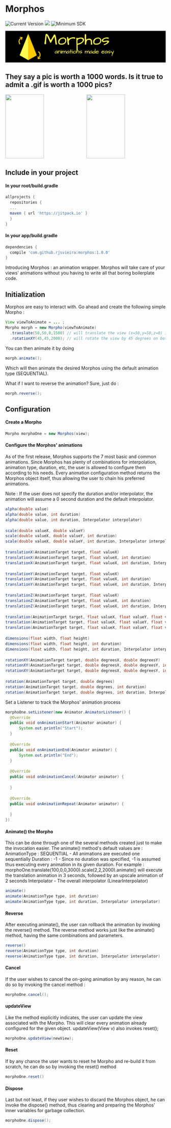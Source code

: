 # Morphos

![Current Version](https://img.shields.io/badge/Current%20Version-1.0.0-brightgreen.svg)
[![](https://jitpack.io/v/rjsvieira/morphos.svg)](https://jitpack.io/#rjsvieira/morphos)
![Minimum SDK](https://img.shields.io/badge/minSdkVersion%20-19-blue.svg)

<img src="images/banner.png">

<h2> They say a pic is worth a 1000 words. Is it true to admit a .gif is worth a 1000 pics? </h2>
<kbd><img src="https://github.com/rjsvieira/morphos/blob/master/images/one.gif" width="49%" height="200px">  <img src="https://github.com/rjsvieira/morphos/blob/master/images/two.gif" width="49%" height="200px"> </kbd>

<h2>Include in your project</h2>

<h4> In your root/build.gradle</h4>

```groovy
allprojects {
  repositories {
  ...
  maven { url 'https://jitpack.io' }
  }
}  
```

<h4> In your app/build.gradle</h4>

```groovy
dependencies {
  compile 'com.github.rjsvieira:morphos:1.0.0'
}
```


Introducing Morphos : an animation wrapper. 
Morphos will take care of your views' animations without you having to write all that boring boilerplate code.


<h2>Initialization</h2>

Morphos are easy to interact with. Go ahead and create the following simple Morpho :

```java
View viewToAnimate = ... ;
Morpho morph = new Morpho(viewToAnimate)
  .translate(50,50,0,1500) // will translate the view (x=50,y=50,z=0) in 1500 milliseconds, 
  .rotationXY(45,45,2000); // will rotate the view by 45 degrees on both the X-axis and Y-axis in 2000 milliseconds
```

You can then animate it by doing 

```java
morph.animate(); 
```

Which will then animate the desired Morphos using the default animation type (SEQUENTIAL).

What if I want to reverse the animation? Sure, just do :

```java
morph.reverse();
```







<h2> Configuration </h2>

<h4>Create a Morpho</h4>

```java
Morpho morphoOne = new Morphos(view);
```

<h4>Configure the Morphos' animations</h4>

As of the first release, Morphos supports the 7 most basic and common animations.
Since Morphos has plenty of combinations for interpolation, animation type, duration, etc, the user is allowed to configure them according to his needs.
Every animation configuration method returns the Morphos object itself, thus allowing the user to chain his preferred animations.

Note : If the user does not specify the duration and/or interpolator, the animation will assume a 0 second duration and the default interpolator.

```java
alpha(double value)
alpha(double value, int duration)
alpha(double value, int duration, Interpolator interpolator)

scale(double valueX, double valueY)
scale(double valueX, double valueY, int duration)
scale(double valueX, double valueY, int duration, Interpolator interpolator)

translationX(AnimationTarget target, float valueX)
translationX(AnimationTarget target, float valueX, int duration)
translationX(AnimationTarget target, float valueX, int duration, Interpolator interpolator)

translationY(AnimationTarget target, float valueX)
translationY(AnimationTarget target, float valueX, int duration)
translationY(AnimationTarget target, float valueX, int duration, Interpolator interpolator)

translationZ(AnimationTarget target, float valueX)
translationZ(AnimationTarget target, float valueX, int duration)
translationZ(AnimationTarget target, float valueX, int duration, Interpolator interpolator)

translation(AnimationTarget target, float valueX, float valueY, float valueZ)
translation(AnimationTarget target, float valueX, float valueY, float valueZ, int duration)
translation(AnimationTarget target, float valueX, float valueY, float valueZ, int duration, Interpolator interpolator)

dimensions(float width, float height)
dimensions(float width, float height, int duration)
dimensions(float width, float height, int duration, Interpolator interpolator)

rotationXY(AnimationTarget target, double degreesX, double degreesY)
rotationXY(AnimationTarget target, double degreesX, double degreesY, int duration)
rotationXY(AnimationTarget target, double degreesX, double degreesY, int duration, Interpolator interpolator)

rotation(AnimationTarget target, double degrees)
rotation(AnimationTarget target, double degrees, int duration)
rotation(AnimationTarget target, double degrees, int duration, Interpolator interpolator)
```


Set a Listener to track the Morphos' animation process

```java
morphoOne.setListener(new Animator.AnimatorListener() {
  @Override
  public void onAnimationStart(Animator animator) {
      System.out.println("Start");
  }

  @Override
  public void onAnimationEnd(Animator animator) {
      System.out.println("End");
  }

  @Override
  public void onAnimationCancel(Animator animator) {

  }

  @Override
  public void onAnimationRepeat(Animator animator) {

  }
})  
```


<h4> Animate() the Morpho</h4>
This can be done through one of the several methods created just to make the invocation easier.
The animate() method's default values are : 
<br>
AnimationType : SEQUENTIAL - All animations are executed one sequentially
Duration : -1 - Since no duration was specified, -1 is assumed thus executing every animation in its given duration. For example : morphoOne.translate(100,0,0,3000).scale(2,2,2000).animate() will execute the translation animation in 3 seconds, followed by an upscale animation of 2 seconds
Interpolator - The overall interpolator (LinearInterpolator)


```java
animate()
animate(AnimationType type, int duration)
animate(AnimationType type, int duration, Interpolator interpolator)
```



<h4>Reverse</h4>

After executing animate(), the user can rollback the animation by invoking the reverse() method.
The reverse method works just like the animate() method, having the same combinations and parameters.


```java
reverse()
reverse(AnimationType type, int duration)
reverse(AnimationType type, int duration, Interpolator interpolator)
```



<h4>Cancel</h4>

If the user wishes to cancel the on-going animation by any reason, he can do so by invoking the cancel method : 

```java
morphoOne.cancel();
```



<h4>updateView</h4>

Like the method explicitly indicates, the user can update the view associated with the Morpho. This will clear every animation already configured for the given object. 
updateView(View v) also invokes reset();

```java
morphoOne.updateView(newView);
```


<h4>Reset</h4>

If by any chance the user wants to reset he Morpho and re-build it from scratch, he can do so by invoking the reset() method

```java
morphoOne.reset()
```


<h4>Dispose</h4>

Last but not least, if they user wishes to discard the Morphos object, he can invoke the dispose() method, thus clearing and preparing the Morphos' inner variables for garbage collection.

```java
morphoOne.dispose();
```

